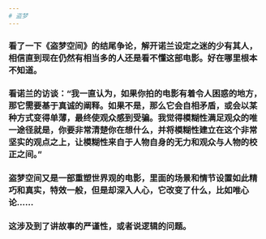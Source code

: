 ```yaml
---
# 盗梦
---
```

###   看了一下《盗梦空间》的结尾争论，解开诺兰设定之迷的少有其人，相信直到现在仍然有相当多的人还是看不懂这部电影。好在哪里根本不知道。

###   看诺兰的访谈：“我一直认为，如果你拍的电影有着令人困惑的地方，那它需要基于真诚的阐释。如果不是，那么它会自相矛盾，或会以某种方式变得单薄，最终使观众感到受骗。我觉得模糊性满足观众的唯一途径就是，你要非常清楚你在想什么，并将模糊性建立在这个非常坚实的观点之上，让模糊性来自于人物自身的无力和观众与人物的校正之间。”
### 盗梦空间又是一部重塑世界观的电影，里面的场景和情节设置如此精巧和真实，特效一般，但是却深入人心，它改变了什么，比如唯心论......
###    这涉及到了讲故事的严谨性，或者说逻辑的问题。
